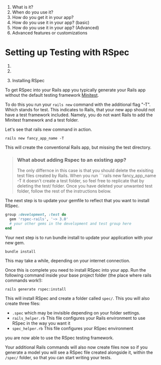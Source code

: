 1. What is it?
2. When do you use it?
3. How do you get it in your app?
4. How do you use it in your app? (basic)
5. How do you use it in your app? (Advanced)
6. Advanced features or customizations

# Setting up Testing with RSpec

1. 

2. 

3. Installing RSpec

To get RSpec into your Rails app you typically generate your Rails app without the default testing framework [Minitest](#).

To do this you run your ```rails new``` command with the additional flag "-T". Which stands for test. This indicates to Rails, that your new app should not have a test framework included. Namely, you do not want Rails to add the Minitest framework and a test folder.

Let's see that rails new command in action.

```
rails new fancy_app_name -T
```

This will create the conventional Rails app, but missing the test directory.

> ### What about adding Rspec to an existing app?
> The only differnce in this case is that you should delete the exisiting test files created by Rails. When you run ```rails new fancy_app_name -T it doesn't create a test folder, so feel free to replicate that by deleting the test/ folder. Once you have deleted your unwanted test folder, follow the rest of the instructions below.

The next step is to update your gemfile to reflect that you want to install RSpec.

```ruby
group :development, :test do
  gem 'rspec-rails', '~> 3.0'
  # your other gems in the development and test group here
end
```

Your next step is to run bundle install to update your application with your new gem.

```
bundle install
```

This may take a while, depending on your internet connection.

Once this is complete you need to install RSpec into your app. Run the following command inside your base project folder (the place where rails commands work!):

```
rails generate rspec:install
```

This will install RSpec and create a folder called ```spec/```. This you will also create three files:

* ```.spec``` which may be invisible depending on your folder settings.
* ```rails_helper.rb``` This file configures your Rails environment to use RSpec in the way you want it
* ```spec_helper.rb``` This file configures your RSpec environment

you are now able to use the RSpec testing framework.

Your additional Rails commands will also now create files now so if you generate a model you will see a RSpec file created alongside it, within the ```/spec/``` folder, so that you can start writing your tests.


